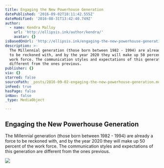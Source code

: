 ```yaml
---
title: Engaging the New Powerhouse Generation
datePublished: '2016-09-02T18:11:42.555Z'
dateModified: '2016-08-31T13:42:40.749Z'
author:
  - name: Kendra Malloy
    url: 'http://ellipsis.ink/author/kendra/'
    avatar: {}
isBasedOnUrl: 'http://ellipsis.ink/engaging-the-new-powerhouse-generation/'
description: >-
  The Millennial generation (those born between 1982 - 1994) are already a force
  to be reckoned with, and by the year 2020 they will make up 50 percent of the
  work force. The communication styles and expectations of this generation are
  different from the ones previous.
publisher: {}
via: {}
starred: false
sourcePath: _posts/2016-09-02-engaging-the-new-powerhouse-generation.md
inFeed: true
hasPage: false
inNav: false
_type: MediaObject

---
```

<article style=""><h1>Engaging the New Powerhouse Generation</h1><p>The Millennial generation (those born between 1982 - 1994) are already a force to be reckoned with, and by the year 2020 they will make up 50 percent of the work force. The communication styles and expectations of this generation are different from the ones previous.</p><img src="http://ellipsis.ink/wp-content/uploads/2015/12/Screen-Shot-2015-12-17-at-5.47.51-PM.png" /></article>